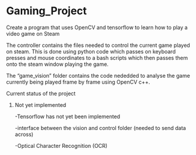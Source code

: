 # Gaming_Project
Create a program that uses OpenCV and tensorflow to learn how to play a video game on Steam

The controller contains the files needed to control the current game played on steam. This is done using python code which passes on keyboard presses and mouse coordinates to a bash scripts which then passes them onto the steam window playing the game.

The “game_vision” folder contains the code nededded to analyse the game currently being played frame by frame using OpenCV c++.

Current status of the project
  1. Not yet implemented
  
      -Tensorflow has not yet been implemented
      
      -interface between the vision and control folder (needed to send data across)
      
      -Optical Character Recognition (OCR)

